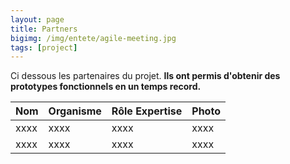```yaml
---
layout: page
title: Partners
bigimg: /img/entete/agile-meeting.jpg
tags: [project]
---
```


Ci dessous les partenaires du projet. **Ils ont permis d'obtenir des prototypes fonctionnels en un temps record.**

| Nom | Organisme | Rôle  Expertise | Photo |
| :------ |:--- | :--- |:--- |
| xxxx  | xxxx  | xxxx  | xxxx  |
| xxxx  | xxxx  | xxxx  | xxxx  |
